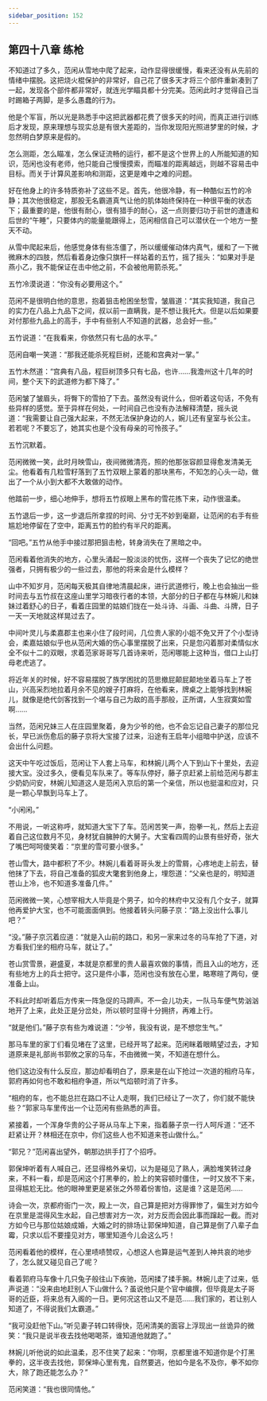 ```yaml
---
sidebar_position: 152
---
```


## 第四十八章 **练枪**

不知道过了多久，范闲从雪地中爬了起来，动作显得很缓慢，看来还没有从先前的情绪中摆脱。这把烧火棍保护的非常好，自己花了很多天才将三个部件重新凑到了一起，发现各个部件都非常好，就连光学瞄具都十分完美。范闲此时才觉得自己当时踢箱子两脚，是多么愚蠢的行为。

他是个军盲，所以光是熟悉手中这把武器都花费了很多天的时间，而真正进行训练后才发现，原来理想与现实总是有很大差距的，当你发现阳光照进梦里的时候，才忽然明白梦原来是假的。

怎么测距，怎么瞄准，怎么保证流畅的运行，都不是这个世界上的人所能知道的知识，范闲也没有老师，他只能自己慢慢摸索，而瞄准的距离越远，则越不容易击中目标。而关于计算风差影响和测距，这更是难中之难的问题。

好在他身上的许多特质弥补了这些不足。首先，他很冷静，有一种酷似五竹的冷静；其次他很稳定，那股无名霸道真气让他的肌体始终保持在一种很平衡的状态下；最重要的是，他很有耐心，很有猎手的耐心，这一点则要归功于前世的遭逢和后世的“午睡”，只要体内的能量能跟得上，范闲相信自己可以潜伏在一个地方一整天不动。

从雪中爬起来后，他感觉身体有些冻僵了，所以缓缓催动体内真气，缓和了一下微微麻木的四肢，然后看着身边像只旗杆一样站着的五竹，摇了摇头：“如果对手是燕小乙，我不能保证在击中他之前，不会被他用箭杀死。”

五竹冷漠说道：“你没有必要用这个。”

范闲不是很明白他的意思，抱着狙击枪困坐愁雪，皱眉道：“其实我知道，我自己的实力在八品上九品下之间，叔以前一直瞒我，是不想让我托大。但是以后如果要对付那些九品上的高手，手中有些别人不知道的武器，总会好一些。”

五竹说道：“在我看来，你依然只有七品的水平。”

范闲自嘲一笑道：“那我还能杀死程巨树，还能和宫典对一掌。”

五竹木然道：“宫典有八品，程巨树顶多只有七品，也许……我澹州这十几年的时间，整个天下的武道修为都下降了。”

范闲皱了皱眉头，将臀下的雪拍了下去。虽然没有说什么，但听着这句话，不免有些异样的感觉。至于异样在何处，一时间自己也没有办法解释清楚，摇头说道：“我需要让自己强大起来，不然无法保护身边的人，婉儿还有皇室与长公主。若若呢？不要忘了，她其实也是个没有母亲的可怜孩子。”

五竹沉默着。

范闲微微一笑，此时月映雪山，夜间微微清亮，照的他那张容颜显得愈发清美无尘。他看着有几粒雪籽落到了五竹双眼上蒙着的那块黑布，不知怎的心头一动，做出了一个从小到大都不大敢做的动作。

他踏前一步，细心地伸手，想将五竹叔眼上黑布的雪花拣下来，动作很温柔。

五竹退后一步，这一步退后所拿捏的时间、分寸无不妙到毫巅，让范闲的右手有些尴尬地停留在了空中，距离五竹的脸约有半尺的距离。

“回吧。”五竹从他手中接过那把狙击枪，转身消失在了黑暗之中。

范闲看着他消失的地方，心里头涌起一股淡淡的忧伤，这样一个丧失了记忆的绝世强者，只拥有极少的一些过去，那他的将来会是什么模样？

山中不知岁月，范闲每天极其自律地清晨起床，进行武道修行，晚上也会抽出一些时间去与五竹叔在这座山里学习暗夜行者的本领，大部分的日子都在与林婉儿和妹妹过着舒心的日子，看着庄园里的姑娘们拢在一处斗诗、斗画、斗曲、斗牌，日子一天一天地就这样晃过去了。

中间叶灵儿与柔嘉郡主也来小住了段时间，几位贵人家的小姐不免又开了个小型诗会，柔嘉姑娘似乎也从范闲大婚的伤心事里摆脱了出来，只是忽闪着那对柔情似水全不似十二的双眼，求着范家哥哥写几首诗来听，范闲哪能上这种当，借口上山打母老虎逃了。

将近年关的时候，好不容易摆脱了族学困扰的范思撤屁颠屁颠地坐着马车上了苍山，兴高采烈地拉着月余不见的嫂子打麻将，在他看来，牌桌之上能够找到林婉儿，就像是绝代剑客找到一个堪与自己为敌的高手那般，正所谓，人生寂寞如雪啊……

当然，范闲兄妹三人在庄园里聚着，身为少爷的他，也不会忘记自己妻子的那位兄长，早已派伤愈后的藤子京将大宝接了过来，沿途有王启年小组暗中护送，应该不会出什么问题。

这天中午吃过饭后，范闲让下人套上马车，和林婉儿两个人下到山下十里处，去迎接大宝。没过多久，便看见车队来了。等车队停好，藤子京赶紧上前给范闲与郡主少奶奶问安，林婉儿知道这人是范闲入京后的第一个亲信，所以也挺温和应对，只是一颗心早飘到马车上了。

“小闲闲。”

不用说，一听这称呼，就知道大宝下了车。范闲苦笑一声，抱拳一礼，然后上去迎着自己这位数月不见，身材犹自臃肿的大舅子。大宝看四周的山景有些好奇，张大了嘴巴呵呵傻笑着：“京里的雪可要小很多。”

苍山雪大，路中都积了不少。林婉儿看着哥哥头发上的雪屑，心疼地走上前去，替他抹了下去，将自己准备的狐皮大氅套到他身上，埋怨道：“父亲也是的，明知道苍山上冷，也不知道多准备几件。”

范闲微微一笑，心想宰相大人毕竟是个男子，如今的林府中又没有几个女子，就算他再爱护大宝，也不可能面面俱到。他接着转头问藤子京：“路上没出什么事儿吧？”

“没。”藤子京沉着应道：“就是入山前的路口，和另一家来过冬的马车抢了下道，对方看我们坐的相府马车，就让了。”

苍山赏雪景，避盛夏，本就是京都里的贵人最喜欢做的事情，而且入山的地方，还有些地方上的兵士把守。这只是件小事，范闲也没有放在心里，略寒暄了两句，便准备上山。

不料此时却听着后方传来一阵急促的马蹄声。不一会儿功夫，一队马车便气势汹汹地开了上来，此处正是分岔处，所以顿时显得十分拥挤，再难上行。

“就是他们。”藤子京有些为难说道：“少爷，我没有说，是不想您生气。”

那马车里的家丁们看见堵在了这里，已经开骂了起来。范闲眯着眼睛望过去，才知道原来是礼部尚书郭攸之家的马车，不由微微一笑，不知道在想什么。

他们这边没有什么反应，那边却看明白了，原来是在山下抢过一次道的相府马车，郭府再如何也不敢和相府争道，所以气焰顿时消了许多。

“相府的车，也不能总拦在路口不让人走啊，我们已经让了一次了，你们就不能快些？”郭家马车里传出一个让范闲有些熟悉的声音。

紧接着，一个浑身华贵的公子哥从马车上下来，指着藤子京一行人呵斥道：“还不赶紧让开？林相还在京中，你们这些人也不知道来苍山做什么。”

“郭兄？”范闲喜出望外，朝那边拱手打了个招呼。

郭保坤听着有人喊自己，还显得格外亲切，以为是碰见了熟人，满脸堆笑转过身来，不料一看，却是范闲这个打黑拳的，脸上的笑容顿时僵住，一时又放不下来，显得尴尬无比。他的眼神里更是紧张之外带着份害怕，这是谁？这是范闲……

诗会一次，京都府衙门一次，殿上一次，自己算是把对方得罪惨了，偏生对方如今在京里是混得风生水起，自己想害对方一次，对方反而会因此事而蹿起一截。而对方如今已与那位姑娘成婚，大婚之时的排场让郭保坤知道，自己算是倒了八辈子血霉，只求以后不要撞见对方，哪里知道今儿会这么巧！

范闲看着他的模样，在心里啧啧赞叹，心想这人也算是运气差到人神共哀的地步了，怎么就又碰见自己了呢？

看着郭府马车像十几只兔子般往山下疾驰，范闲揉了揉手腕。林婉儿走了过来，低声说道：“没来由地赶别人下山做什么？虽说他只是个官中编撰，但毕竟是太子哥哥的近臣，将来总有入阁的一日。更何况这苍山又不是范……我们家的，若让别人知道了，不得说我们太霸道。”

“我可没赶他下山。”听见妻子转口转得快，范闲清美的面容上浮现出一丝诡异的微笑：“我只是说半夜去找他喝喝茶，谁知道他就跑了。”

林婉儿听他说的如此温柔，忍不住笑了起来：“你啊，京都里谁不知道你是个打黑拳的，这半夜去找他，郭保坤心里有鬼，自然要逃，他如今是名不及你，拳不如你大，除了跑还能怎么办？”

范闲笑道：“我也很同情他。”

